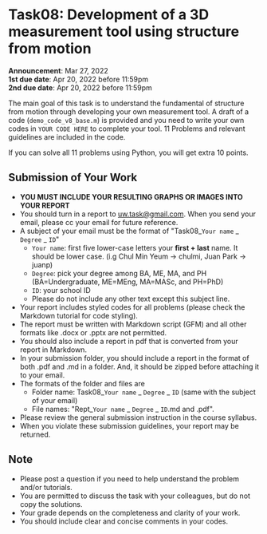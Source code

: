 # Task08: Development of a 3D measurement tool using structure from motion

**Announcement**: Mar 27, 2022        
**1st due date**: Apr 20, 2022 before 11:59pm   
**2nd due date**: Apr 20, 2022 before 11:59pm       

The main goal of this task is to understand the fundamental of structure from motion through developing your own measurement tool. A draft of a code (`demo_code_v8_base.m`) is provided and you need to write your own codes in `YOUR CODE HERE` to complete your tool. 11 Problems  and relevant guidelines are included in the code.   

If you can solve all 11 problems using Python, you will get extra 10 points. 

## Submission of Your Work
* **YOU MUST INCLUDE YOUR RESULTING GRAPHS OR IMAGES INTO YOUR REPORT**
* You should turn in a report to uw.task@gmail.com. When you send your email, please cc your email for future reference.  
* A subject of your email must be the format of "Task08_`Your name` _ `Degree` _ `ID`"
	* `Your name`: first five lower-case letters your **first + last** name. It should be lower case. (i.g Chul Min Yeum -> chulmi, Juan Park -> juanp)   
	* `Degree`: pick your degree among BA, ME, MA, and PH (BA=Undergraduate, ME=MEng, MA=MASc, and PH=PhD)  
	* `ID`: your school ID
	* Please do not include any other text except this subject line.    
* Your report includes styled codes for all problems (please check the Markdown tutorial for code styling). 
* The report must be written with Markdown script (GFM) and all other formats like .docx or .pptx are not permitted. 
* You should also include a report in pdf that is converted from your report in Markdown.  
* In your submission folder, you should include a report in the format of both .pdf and .md in a folder. And, it should be zipped before attaching it to your email. 
* The formats of the folder and files are 
	* Folder name: Task08_`Your name` _ `Degree` _ `ID` (same with the subject of your email)  
	* File names: "Rept_`Your name` _ `Degree` _ `ID`.md and .pdf".   
* Please review the general submission instruction in the course syllabus. 
* When you violate these submission guidelines, your report may be returned. 

## Note
* Please post a question if you need to help understand the problem and/or tutorials. 
* You are permitted to discuss the task with your colleagues, but do not copy the solutions.     
* Your grade depends on the completeness and clarity of your work.  
* You should include clear and concise comments in your codes.  